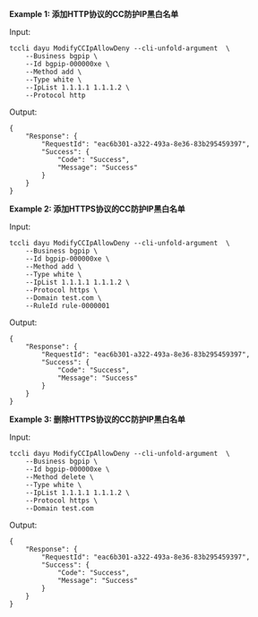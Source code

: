 **Example 1: 添加HTTP协议的CC防护IP黑白名单**



Input: 

```
tccli dayu ModifyCCIpAllowDeny --cli-unfold-argument  \
    --Business bgpip \
    --Id bgpip-000000xe \
    --Method add \
    --Type white \
    --IpList 1.1.1.1 1.1.1.2 \
    --Protocol http
```

Output: 
```
{
    "Response": {
        "RequestId": "eac6b301-a322-493a-8e36-83b295459397",
        "Success": {
            "Code": "Success",
            "Message": "Success"
        }
    }
}
```

**Example 2: 添加HTTPS协议的CC防护IP黑白名单**



Input: 

```
tccli dayu ModifyCCIpAllowDeny --cli-unfold-argument  \
    --Business bgpip \
    --Id bgpip-000000xe \
    --Method add \
    --Type white \
    --IpList 1.1.1.1 1.1.1.2 \
    --Protocol https \
    --Domain test.com \
    --RuleId rule-0000001
```

Output: 
```
{
    "Response": {
        "RequestId": "eac6b301-a322-493a-8e36-83b295459397",
        "Success": {
            "Code": "Success",
            "Message": "Success"
        }
    }
}
```

**Example 3: 删除HTTPS协议的CC防护IP黑白名单**



Input: 

```
tccli dayu ModifyCCIpAllowDeny --cli-unfold-argument  \
    --Business bgpip \
    --Id bgpip-000000xe \
    --Method delete \
    --Type white \
    --IpList 1.1.1.1 1.1.1.2 \
    --Protocol https \
    --Domain test.com
```

Output: 
```
{
    "Response": {
        "RequestId": "eac6b301-a322-493a-8e36-83b295459397",
        "Success": {
            "Code": "Success",
            "Message": "Success"
        }
    }
}
```

